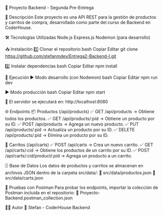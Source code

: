 🚀 Proyecto Backend - Segunda Pre-Entrega

📌 Descripción
Este proyecto es una API REST para la gestión de productos y carritos de compra, desarrollado como parte del curso de Backend en CoderHouse.

🛠 Tecnologías Utilizadas
Node.js
Express.js
Nodemon (para desarrollo)

📥 Instalación
1️⃣ Clonar el repositorio
bash
Copiar
Editar
git clone <https://github.com/stefanmdev/Entrega2-Backend-I.git>

2️⃣ Instalar dependencias
bash
Copiar
Editar
npm install

🚀 Ejecución
▶ Modo desarrollo (con Nodemon)
bash
Copiar
Editar
npm run dev

▶ Modo producción
bash
Copiar
Editar
npm start

🔹 El servidor se ejecutará en: http://localhost:8080

🌐 Endpoints
📦 Productos (/api/products)
✅ GET /api/products → Obtiene todos los productos.
✅ GET /api/products/:pid → Obtiene un producto por su ID.
✅ POST /api/products → Agrega un nuevo producto.
✅ PUT /api/products/:pid → Actualiza un producto por su ID.
✅ DELETE /api/products/:pid → Elimina un producto por su ID.

🛒 Carritos (/api/carts)
✅ POST /api/carts → Crea un nuevo carrito.
✅ GET /api/carts/:cid → Obtiene los productos de un carrito por su ID.
✅ POST /api/carts/:cid/product/:pid → Agrega un producto a un carrito.

🗄 Base de Datos
Los datos de productos y carritos se almacenan en archivos JSON dentro de la carpeta src/data/:
📂 src/data/productos.json
📂 src/data/carts.json

🧪 Pruebas con Postman
Para probar los endpoints, importar la colección de Postman incluida en el repositorio:
📄 Proyecto-Backend.postman_collection.json

👨‍💻 Autor
📌 Stefan - CoderHouse Backend